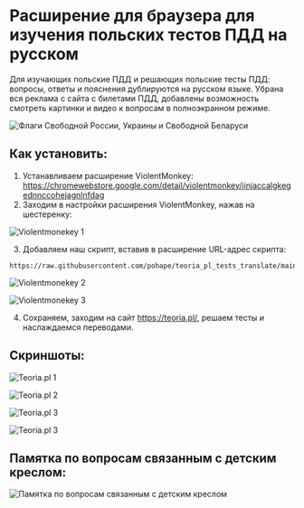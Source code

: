 # Расширение для браузера для изучения польских тестов ПДД на русском
Для изучающих польские ПДД и решающих польские тесты ПДД: вопросы, ответы и пояснения дублируются на русском языке. Убрана вся реклама с сайта с билетами ПДД, добавлены возможность смотреть картинки и видео к вопросам в полноэкранном режиме. 

![Флаги Свободной России, Украины и Свободной Беларуси](https://raw.githubusercontent.com/pohape/teoria_pl_tests_translate/flags.png)

## Как установить:

1. Устанавливаем расширение ViolentMonkey: https://chromewebstore.google.com/detail/violentmonkey/jinjaccalgkegednnccohejagnlnfdag
2. Заходим в настройки расширения ViolentMonkey, нажав на шестеренку:

![Violentmonekey 1](https://raw.githubusercontent.com/pohape/teoria_pl_tests_translate/main/screenshots/1.png)

3. Добавляем наш скрипт, вставив в расширение URL-адрес скрипта:
```
https://raw.githubusercontent.com/pohape/teoria_pl_tests_translate/main/script.js
```

![Violentmonekey 2](https://raw.githubusercontent.com/pohape/teoria_pl_tests_translate/main/screenshots/2.png)

![Violentmonekey 3](https://raw.githubusercontent.com/pohape/teoria_pl_tests_translate/main/screenshots/3.png)

4. Сохраняем, заходим на сайт https://teoria.pl/, решаем тесты и наслаждаемся переводами.


## Скриншоты:

![Teoria.pl 1](https://raw.githubusercontent.com/pohape/teoria_pl_tests_translate/main/screenshots/4.png)

![Teoria.pl 2](https://raw.githubusercontent.com/pohape/teoria_pl_tests_translate/main/screenshots/5.png)

![Teoria.pl 3](https://raw.githubusercontent.com/pohape/teoria_pl_tests_translate/main/screenshots/6.png)

![Teoria.pl 3](https://raw.githubusercontent.com/pohape/teoria_pl_tests_translate/main/screenshots/7.png)

## Памятка по вопросам связанным с детским креслом:
![Памятка по вопросам связанным с детским креслом](https://raw.githubusercontent.com/pohape/teoria_pl_tests_translate/main/notatki/fotelik.png)


